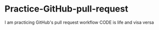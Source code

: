 # Practice-GitHub-pull-request
I am practicing GitHub's pull request workflow 
CODE is life and visa versa
